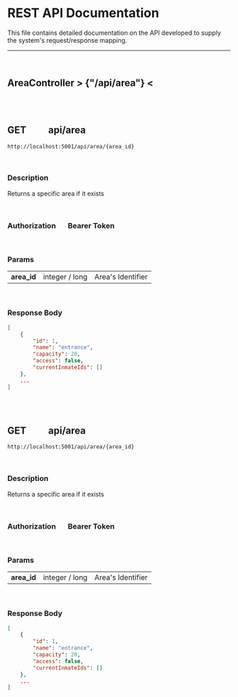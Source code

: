 # **REST API Documentation**

This file contains detailed documentation on the API developed to supply the system's request/response mapping.

---

<br/>

## **AreaController > {"/api/area"} <**

<br/><br/>

## **GET**&nbsp;&nbsp;&nbsp;&nbsp;&nbsp;&nbsp;&nbsp;&nbsp;&nbsp; api/area

```http
http://localhost:5001/api/area/{area_id}
```

<br/>

### **Description**
Returns a specific area if it exists

<br/>

### **Authorization** &nbsp;&nbsp;&nbsp;&nbsp;&nbsp; Bearer Token

<br/>

### **Params**

|             |                |                   |
| ----------- | -------------- | ----------------: |
| **area_id** | integer / long | Area's Identifier |

<br/>

### **Response Body**

```json
[
    {
        "id": 1,
        "name": "entrance",
        "capacity": 20,
        "access": false,
        "currentInmateIds": []
    }, 
    ...
]
```

<br/><br/>

## **GET**&nbsp;&nbsp;&nbsp;&nbsp;&nbsp;&nbsp;&nbsp;&nbsp;&nbsp; api/area

```http
http://localhost:5001/api/area/{area_id}
```

<br/>

### **Description**

Returns a specific area if it exists

<br/>

### **Authorization** &nbsp;&nbsp;&nbsp;&nbsp;&nbsp; Bearer Token

<br/>

### **Params**

|             |                |                   |
| ----------- | -------------- | ----------------: |
| **area_id** | integer / long | Area's Identifier |

<br/>

### **Response Body**

```json
[
    {
        "id": 1,
        "name": "entrance",
        "capacity": 20,
        "access": false,
        "currentInmateIds": []
    }, 
    ...
]
```

<br/>
